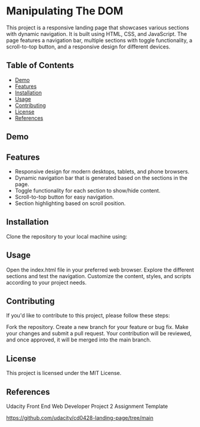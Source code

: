 # Manipulating The DOM

This project is a responsive landing page that showcases various sections with dynamic navigation. It is built using HTML, CSS, and JavaScript. The page features a navigation bar, multiple sections with toggle functionality, a scroll-to-top button, and a responsive design for different devices.

## Table of Contents

- [Demo](#demo)
- [Features](#features)
- [Installation](#installation)
- [Usage](#usage)
- [Contributing](#contributing)
- [License](#license)
- [References](#references)

## Demo



## Features

- Responsive design for modern desktops, tablets, and phone browsers.
- Dynamic navigation bar that is generated based on the sections in the page.
- Toggle functionality for each section to show/hide content.
- Scroll-to-top button for easy navigation.
- Section highlighting based on scroll position.

## Installation

Clone the repository to your local machine using:



## Usage

Open the index.html file in your preferred web browser.
Explore the different sections and test the navigation.
Customize the content, styles, and scripts according to your project needs.

## Contributing

If you'd like to contribute to this project, please follow these steps:

Fork the repository.
Create a new branch for your feature or bug fix.
Make your changes and submit a pull request.
Your contribution will be reviewed, and once approved, it will be merged into the main branch.

## License

This project is licensed under the MIT License.

## References

Udacity Front End Web Developer Project 2 Assignment Template

https://github.com/udacity/cd0428-landing-page/tree/main
